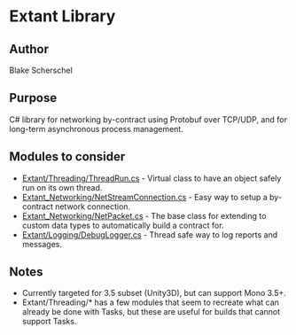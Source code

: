 # Extant Library

## Author
Blake Scherschel

## Purpose
C# library for networking by-contract using Protobuf over TCP/UDP, and for long-term asynchronous process management.

## Modules to consider
- [Extant/Threading/ThreadRun.cs](projects/Extant/Threading/ThreadRun.cs) - Virtual class to have an object safely run on its own thread.
- [Extant_Networking/NetStreamConnection.cs](projects/Extant_Networking/NetStreamConnection.cs) - Easy way to setup a by-contract network connection.
- [Extant_Networking/NetPacket.cs](projects/Extant_Networking/NetPacket.cs) - The base class for extending to custom data types to automatically build a contract for.
- [Extant/Logging/DebugLogger.cs](projects/Extant/Logging/DebugLogger.cs) - Thread safe way to log reports and messages.

## Notes
- Currently targeted for 3.5 subset (Unity3D), but can support Mono 3.5+.
- Extant/Threading/* has a few modules that seem to recreate what can already be done with Tasks, but these are useful for builds that cannot support Tasks.
